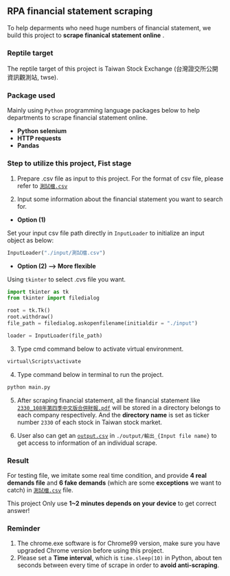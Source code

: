 <h2>RPA financial statement scraping</h2>

To help deparments who need huge numbers of financial statement, we build this project to **scrape finanical statement online** .


### Reptile target
The reptile target of this project is Taiwan Stock Exchange (台灣證交所公開資訊觀測站, twse).
<br>



### Package used
Mainly using `Python` programming language packages below to help departments to scrape financial statement online.
- **Python selenium**
- **HTTP requests**
- **Pandas**



### Step to utilize this project, Fist stage
1. Prepare .csv file as input to this project. For the format of csv file, please refer to [`測試檔.csv`](https://github.com/domingo1021/Financial-Statement-Scraping/blob/main/input/%E6%B8%AC%E8%A9%A6%E6%AA%94.csv)

2. Input some information about the financial statement you want to search for.  

  - **Option (1)**

  Set your input csv file path directly in `InputLoader` to initialize an input object as below:

  ```python
  InputLoader("./input/測試檔.csv")
  ```

  - **Option (2) --> More flexible** 
  
  Using `tkinter` to select .cvs file you want.

  ```python
  import tkinter as tk
  from tkinter import filedialog

  root = tk.Tk()
  root.withdraw()
  file_path = filedialog.askopenfilename(initialdir = "./input")

  loader = InputLoader(file_path)
  ```

3. Type cmd command below to activate virtual environment.

```bash
virtual\Scripts\activate
```

4. Type command below in terminal to run the project.

```bash
python main.py
```

5. After scraping financial statement, all the financial statement like 
[`2330_108年第四季中文版合併財報.pdf`](https://github.com/domingo1021/Financial-Statement-Scraping/blob/main/2330/2330_108年第四季中文版合併財報.pdf) will be stored in a directory belongs to each company respectively. And the **directory name** is set as ticker number `2330` of each stock in Taiwan stock market. 

6. User also can get an [`output.csv`](https://github.com/domingo1021/Financial-Statement-Scraping/tree/main/output/輸出_測試檔.csv) in  `./output/輸出_{Input file name}` to get access to information of an individual scrape.



### Result
For testing file, we imitate some real time condition, and provide **4 real demands file** and **6 fake demands** (which are some **exceptions** we want to catch) in [`測試檔.csv`](https://github.com/domingo1021/Financial-Statement-Scraping/blob/main/input/%E6%B8%AC%E8%A9%A6%E6%AA%94.csv) file.

This project Only use **1~2 minutes depends on your device** to get correct answer!


### Reminder
1. The chrome.exe software is for Chrome99 version, make sure you have upgraded Chrome version before using this project.
2. Please set a **Time interval**, which is `time.sleep(10)` in Python, about ten seconds between every time of scrape in order to **avoid anti-scraping**.
